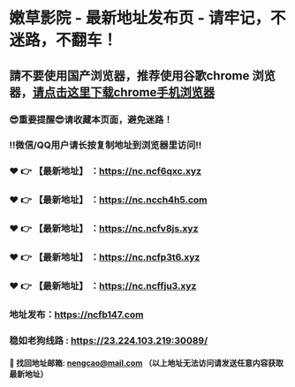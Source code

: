 # 嫩草影院 - 最新地址发布页 - 请牢记，不迷路，不翻车！

## 請不要使用国产浏览器，推荐使用谷歌chrome 浏览器，<a href = "https://www.google.cn/chrome/">请点击这里下载chrome手机浏览器</a>

### :sunglasses:重要提醒:sunglasses:请收藏本页面，避免迷路！
### ‼️微信/QQ用户请长按复制地址到浏览器里访问‼️

### :heart: :point_right: 【最新地址】 ：https://nc.ncf6qxc.xyz
### :heart: :point_right: 【最新地址】 ：https://nc.ncch4h5.com
### :heart: :point_right: 【最新地址】 ：https://nc.ncfv8js.xyz
### :heart: :point_right: 【最新地址】 ：https://nc.ncfp3t6.xyz
### :heart: :point_right: 【最新地址】 ：https://nc.ncffju3.xyz

### 地址发布：https://ncfb147.com
### 稳如老狗线路 : https://23.224.103.219:30089/

#### :e-mail: __找回地址邮箱: nengcao@mail.com （以上地址无法访问请发送任意内容获取最新地址）__
